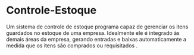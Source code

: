 # Controle-Estoque
Um sistema de controle de estoque  programa capaz de gerenciar os itens guardados no estoque de uma empresa. Idealmente ele é integrado às demais áreas da empresa, gerando entradas e baixas automaticamente a medida que os itens são comprados ou requisitados .
